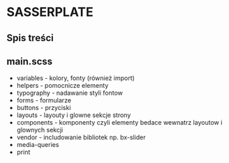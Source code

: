 # SASSERPLATE

## Spis treści



## main.scss

* variables - kolory, fonty (również import) 
* helpers - pomocnicze elementy
* typography - nadawanie styli fontow
* forms - formularze
* buttons - przyciski 
* layouts - layouty i glowne sekcje strony
* components - komponenty czyli elementy bedace wewnatrz layoutow i glownych sekcji
* vendor - includowanie bibliotek np. bx-slider
* media-queries 
* print